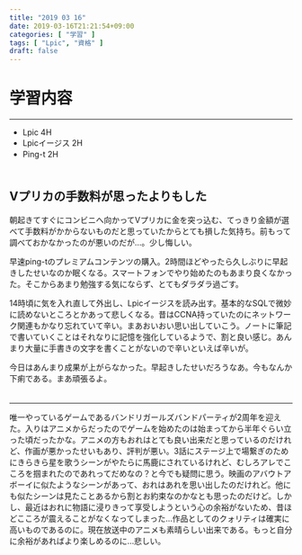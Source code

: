 ```yaml
---
title: "2019 03 16"
date: 2019-03-16T21:21:54+09:00
categories: [ "学習" ]
tags: [ "Lpic", "資格" ]
draft: false
---
```


# 学習内容
---
- Lpic 4H
 - Lpicイージス 2H
 - Ping-t 2H
　  
　  

Vプリカの手数料が思ったよりもした
---
朝起きてすぐにコンビニへ向かってVプリカに金を突っ込む、てっきり金額が選べて手数料がかからないものだと思っていたからとても損した気持ち。前もって調べておかなかったのが悪いのだが…。少し悔しい。

早速ping-tのプレミアムコンテンツの購入。2時間ほどやったら久しぶりに早起きしたせいなのか眠くなる。スマートフォンでやり始めたのもあまり良くなかった。そこからあまり勉強する気にならず、とてもダラダラ過ごす。

14時頃に気を入れ直して外出し、Lpicイージスを読み出す。基本的なSQLで微妙に読めないところとかあって悲しくなる。昔はCCNA持っていたのにネットワーク関連もかなり忘れていて辛い。まあおいおい思い出していこう。ノートに筆記で書いていくことはそれなりに記憶を強化しているようで、割と良い感じ。あんまり大量に手書きの文字を書くことがないので辛いといえば辛いが。

今日はあんまり成果が上がらなかった。早起きしたせいだろうなあ。今もなんか下痢である。まあ頑張るよ。
　  
　  

---
唯一やっているゲームであるバンドリガールズバンドパーティが2周年を迎えた。入りはアニメからだったのでゲームを始めたのは始まってから半年ぐらい立った頃だったかな。アニメの方もおれはとても良い出来だと思っているのだけれど、作画が悪かったせいもあり、評判が悪い。3話にステージ上で場繋ぎのためにきらきら星を歌うシーンがやたらに馬鹿にされているけれど、むしろアレでこころを掴まれたのであれってだめなの？と今でも疑問に思う。映画のアバウトアボーイに似たようなシーンがあって、おれはあれを思い出したのだけれど。他にも似たシーンは見たことあるから割とお約束なのかなとも思ったのだけど。しかし、最近はおれに物語に浸りきって享受しようという心の余裕がないため、昔ほどこころが震えることがなくなってしまった…作品としてのクォリティは確実に高いものであるのに。現在放送中のアニメも素晴らしい出来である。もっと自分に余裕があればより楽しめるのに…悲しい。
